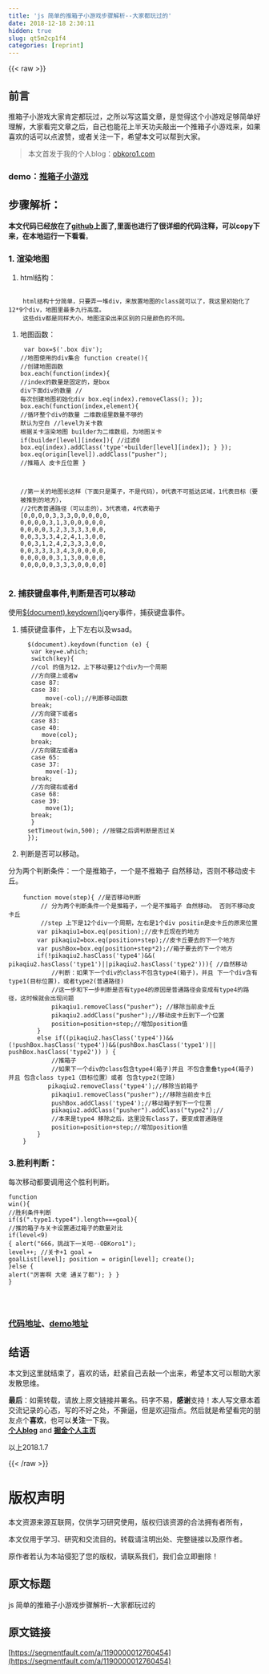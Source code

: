 ```yaml
---
title: 'js 简单的推箱子小游戏步骤解析--大家都玩过的' 
date: 2018-12-18 2:30:11
hidden: true
slug: qt5m2cp1f4
categories: [reprint]
---
```


{{< raw >}}

                    
<h2 id="articleHeader0">前言</h2>
<p>推箱子小游戏大家肯定都玩过，之所以写这篇文章，是觉得这个小游戏足够简单好理解，大家看完文章之后，自己也能花上半天功夫敲出一个推箱子小游戏来，如果喜欢的话可以点波赞，或者关注一下，希望本文可以帮到大家。</p>
<blockquote>本文首发于我的个人blog：<a href="http://obkoro1.com/" rel="nofollow noreferrer" target="_blank">obkoro1.com</a>
</blockquote>
<h3 id="articleHeader1">demo：<a href="http://obkoro1.com/web_accumulate/example/pushKoro/index.html" rel="nofollow noreferrer" target="_blank">推箱子小游戏</a>
</h3>
<h2 id="articleHeader2">步骤解析：</h2>
<p><strong>本文代码已经放在了<a href="https://github.com/OBKoro1/web_accumulate/blob/d6b599ca22d8656d3f31f80bffa976fac36d2d75/example/pushKoro/index.html" rel="nofollow noreferrer" target="_blank">github</a>上面了,里面也进行了很详细的代码注释，可以copy下来，在本地运行一下看看</strong>。</p>
<h3 id="articleHeader3">1. 渲染地图</h3>
<ol><li>html结构：</li></ol>
<p><span class="img-wrap"><img data-src="/img/remote/1460000012760460?w=503&amp;h=727" src="https://static.alili.tech/img/remote/1460000012760460?w=503&amp;h=727" alt="" title="" style="cursor: pointer; display: inline;"></span></p>
<div class="widget-codetool" style="display:none;">
      <div class="widget-codetool--inner">
      <span class="selectCode code-tool" data-toggle="tooltip" data-placement="top" title="" data-original-title="全选"></span>
      <span type="button" class="copyCode code-tool" data-toggle="tooltip" data-placement="top" data-clipboard-text="    html结构十分简单，只要弄一堆div，来放置地图的class就可以了，我这里初始化了12*9个div，地图里最多九行高度。   
    这些div都是同样大小，地图渲染出来区别的只是颜色的不同。
" title="" data-original-title="复制"></span>
      <span type="button" class="saveToNote code-tool" data-toggle="tooltip" data-placement="top" title="" data-original-title="放进笔记"></span>
      </div>
      </div><pre class="hljs applescript"><code>    html结构十分简单，只要弄一堆<span class="hljs-keyword">div</span>，来放置地图的<span class="hljs-built_in">class</span>就可以了，我这里初始化了<span class="hljs-number">12</span>*<span class="hljs-number">9</span>个<span class="hljs-keyword">div</span>，地图里最多九行高度。   
    这些<span class="hljs-keyword">div</span>都是同样大小，地图渲染出来区别的只是颜色的不同。
</code></pre>
<ol><li>
<p>地图函数：</p>
<div class="widget-codetool" style="display:none;">
      <div class="widget-codetool--inner">
      <span class="selectCode code-tool" data-toggle="tooltip" data-placement="top" title="" data-original-title="全选"></span>
      <span type="button" class="copyCode code-tool" data-toggle="tooltip" data-placement="top" data-clipboard-text="   var box=$('.box div'); //地图使用的div集合
   function create(){ //创建地图函数
   box.each(function(index){ //index的数量是固定的，是box div下面div的数量
        // 每次创建地图初始化div
       box.eq(index).removeClass();
   });
   box.each(function(index,element){ //循环整个div的数量 二维数组里数量不够的 默认为空白
   //level为关卡数 根据关卡渲染地图 builder为二维数组，为地图关卡
       if(builder[level][index]){ //过滤0
           box.eq(index).addClass('type'+builder[level][index]);
       }
   });
   box.eq(origin[level]).addClass(&quot;pusher&quot;); //推箱人 皮卡丘位置
   }

   //第一关的地图长这样（下面只是栗子，不是代码），0代表不可抵达区域，1代表目标（要被推到的地方），
   //2代表普通路径（可以走的），3代表墙，4代表箱子
   [0,0,0,0,3,3,3,0,0,0,0,0,
   0,0,0,0,3,1,3,0,0,0,0,0,
   0,0,0,0,3,2,3,3,3,3,0,0,
   0,0,3,3,3,4,2,4,1,3,0,0,
   0,0,3,1,2,4,2,3,3,3,0,0,
   0,0,3,3,3,3,4,3,0,0,0,0,
   0,0,0,0,0,3,1,3,0,0,0,0,
   0,0,0,0,0,3,3,3,0,0,0,0] 
" title="" data-original-title="复制"></span>
      <span type="button" class="saveToNote code-tool" data-toggle="tooltip" data-placement="top" title="" data-original-title="放进笔记"></span>
      </div>
      </div><pre class="hljs lsl"><code>   var box=$('.box div'); <span class="hljs-comment">//地图使用的div集合</span>
   function create(){ <span class="hljs-comment">//创建地图函数</span>
   box.each(function(index){ <span class="hljs-comment">//index的数量是固定的，是box div下面div的数量</span>
        <span class="hljs-comment">// 每次创建地图初始化div</span>
       box.eq(index).removeClass();
   });
   box.each(function(index,element){ <span class="hljs-comment">//循环整个div的数量 二维数组里数量不够的 默认为空白</span>
   <span class="hljs-comment">//level为关卡数 根据关卡渲染地图 builder为二维数组，为地图关卡</span>
       if(builder[level][index]){ <span class="hljs-comment">//过滤0</span>
           box.eq(index).addClass('type'+builder[level][index]);
       }
   });
   box.eq(origin[level]).addClass(<span class="hljs-string">"pusher"</span>); <span class="hljs-comment">//推箱人 皮卡丘位置</span>
   }

   <span class="hljs-comment">//第一关的地图长这样（下面只是栗子，不是代码），0代表不可抵达区域，1代表目标（要被推到的地方），</span>
   <span class="hljs-comment">//2代表普通路径（可以走的），3代表墙，4代表箱子</span>
   [<span class="hljs-number">0</span>,<span class="hljs-number">0</span>,<span class="hljs-number">0</span>,<span class="hljs-number">0</span>,<span class="hljs-number">3</span>,<span class="hljs-number">3</span>,<span class="hljs-number">3</span>,<span class="hljs-number">0</span>,<span class="hljs-number">0</span>,<span class="hljs-number">0</span>,<span class="hljs-number">0</span>,<span class="hljs-number">0</span>,
   <span class="hljs-number">0</span>,<span class="hljs-number">0</span>,<span class="hljs-number">0</span>,<span class="hljs-number">0</span>,<span class="hljs-number">3</span>,<span class="hljs-number">1</span>,<span class="hljs-number">3</span>,<span class="hljs-number">0</span>,<span class="hljs-number">0</span>,<span class="hljs-number">0</span>,<span class="hljs-number">0</span>,<span class="hljs-number">0</span>,
   <span class="hljs-number">0</span>,<span class="hljs-number">0</span>,<span class="hljs-number">0</span>,<span class="hljs-number">0</span>,<span class="hljs-number">3</span>,<span class="hljs-number">2</span>,<span class="hljs-number">3</span>,<span class="hljs-number">3</span>,<span class="hljs-number">3</span>,<span class="hljs-number">3</span>,<span class="hljs-number">0</span>,<span class="hljs-number">0</span>,
   <span class="hljs-number">0</span>,<span class="hljs-number">0</span>,<span class="hljs-number">3</span>,<span class="hljs-number">3</span>,<span class="hljs-number">3</span>,<span class="hljs-number">4</span>,<span class="hljs-number">2</span>,<span class="hljs-number">4</span>,<span class="hljs-number">1</span>,<span class="hljs-number">3</span>,<span class="hljs-number">0</span>,<span class="hljs-number">0</span>,
   <span class="hljs-number">0</span>,<span class="hljs-number">0</span>,<span class="hljs-number">3</span>,<span class="hljs-number">1</span>,<span class="hljs-number">2</span>,<span class="hljs-number">4</span>,<span class="hljs-number">2</span>,<span class="hljs-number">3</span>,<span class="hljs-number">3</span>,<span class="hljs-number">3</span>,<span class="hljs-number">0</span>,<span class="hljs-number">0</span>,
   <span class="hljs-number">0</span>,<span class="hljs-number">0</span>,<span class="hljs-number">3</span>,<span class="hljs-number">3</span>,<span class="hljs-number">3</span>,<span class="hljs-number">3</span>,<span class="hljs-number">4</span>,<span class="hljs-number">3</span>,<span class="hljs-number">0</span>,<span class="hljs-number">0</span>,<span class="hljs-number">0</span>,<span class="hljs-number">0</span>,
   <span class="hljs-number">0</span>,<span class="hljs-number">0</span>,<span class="hljs-number">0</span>,<span class="hljs-number">0</span>,<span class="hljs-number">0</span>,<span class="hljs-number">3</span>,<span class="hljs-number">1</span>,<span class="hljs-number">3</span>,<span class="hljs-number">0</span>,<span class="hljs-number">0</span>,<span class="hljs-number">0</span>,<span class="hljs-number">0</span>,
   <span class="hljs-number">0</span>,<span class="hljs-number">0</span>,<span class="hljs-number">0</span>,<span class="hljs-number">0</span>,<span class="hljs-number">0</span>,<span class="hljs-number">3</span>,<span class="hljs-number">3</span>,<span class="hljs-number">3</span>,<span class="hljs-number">0</span>,<span class="hljs-number">0</span>,<span class="hljs-number">0</span>,<span class="hljs-number">0</span>] 
</code></pre>
</li></ol>
<h3 id="articleHeader4">2. 捕获键盘事件,判断是否可以移动</h3>
<p>使用<a href="http://www.w3school.com.cn/jquery/event_keydown.asp" rel="nofollow noreferrer" target="_blank">$(document).keydown()</a>jqery事件，捕获键盘事件。</p>
<ol>
<li>
<p>捕获键盘事件，上下左右以及wsad。</p>
<div class="widget-codetool" style="display:none;">
      <div class="widget-codetool--inner">
      <span class="selectCode code-tool" data-toggle="tooltip" data-placement="top" title="" data-original-title="全选"></span>
      <span type="button" class="copyCode code-tool" data-toggle="tooltip" data-placement="top" data-clipboard-text="  $(document).keydown(function (e) {
   var key=e.which;
   switch(key){
   //col 的值为12，上下移动要12个div为一个周期
   //方向键上或者w
   case 87:
   case 38:
       move(-col);//判断移动函数
   break;
   //方向键下或者s
   case 83:
   case 40:
      move(col);
   break;
   //方向键左或者a
   case 65:
   case 37:
       move(-1);
   break;
   //方向键右或者d
   case 68:
   case 39:
       move(1);
   break;
   }
  setTimeout(win,500); //按键之后调判断是否过关
  });
" title="" data-original-title="复制"></span>
      <span type="button" class="saveToNote code-tool" data-toggle="tooltip" data-placement="top" title="" data-original-title="放进笔记"></span>
      </div>
      </div><pre class="hljs javascript"><code>  $(<span class="hljs-built_in">document</span>).keydown(<span class="hljs-function"><span class="hljs-keyword">function</span> (<span class="hljs-params">e</span>) </span>{
   <span class="hljs-keyword">var</span> key=e.which;
   <span class="hljs-keyword">switch</span>(key){
   <span class="hljs-comment">//col 的值为12，上下移动要12个div为一个周期</span>
   <span class="hljs-comment">//方向键上或者w</span>
   <span class="hljs-keyword">case</span> <span class="hljs-number">87</span>:
   <span class="hljs-keyword">case</span> <span class="hljs-number">38</span>:
       move(-col);<span class="hljs-comment">//判断移动函数</span>
   <span class="hljs-keyword">break</span>;
   <span class="hljs-comment">//方向键下或者s</span>
   <span class="hljs-keyword">case</span> <span class="hljs-number">83</span>:
   <span class="hljs-keyword">case</span> <span class="hljs-number">40</span>:
      move(col);
   <span class="hljs-keyword">break</span>;
   <span class="hljs-comment">//方向键左或者a</span>
   <span class="hljs-keyword">case</span> <span class="hljs-number">65</span>:
   <span class="hljs-keyword">case</span> <span class="hljs-number">37</span>:
       move(<span class="hljs-number">-1</span>);
   <span class="hljs-keyword">break</span>;
   <span class="hljs-comment">//方向键右或者d</span>
   <span class="hljs-keyword">case</span> <span class="hljs-number">68</span>:
   <span class="hljs-keyword">case</span> <span class="hljs-number">39</span>:
       move(<span class="hljs-number">1</span>);
   <span class="hljs-keyword">break</span>;
   }
  setTimeout(win,<span class="hljs-number">500</span>); <span class="hljs-comment">//按键之后调判断是否过关</span>
  });
</code></pre>
</li>
<li>判断是否可以移动。</li>
</ol>
<p>分为两个判断条件：一个是推箱子，一个是不推箱子 自然移动，否则不移动皮卡丘。</p>
<div class="widget-codetool" style="display:none;">
      <div class="widget-codetool--inner">
      <span class="selectCode code-tool" data-toggle="tooltip" data-placement="top" title="" data-original-title="全选"></span>
      <span type="button" class="copyCode code-tool" data-toggle="tooltip" data-placement="top" data-clipboard-text="    function move(step){ //是否移动判断
         // 分为两个判断条件一个是推箱子，一个是不推箱子 自然移动。 否则不移动皮卡丘
         //step 上下是12个div一个周期，左右是1个div positin是皮卡丘的原来位置
        var pikaqiu1=box.eq(position);//皮卡丘现在的地方
        var pikaqiu2=box.eq(position+step);//皮卡丘要去的下一个地方
        var pushBox=box.eq(position+step*2);//箱子要去的下一个地方
        if(!pikaqiu2.hasClass('type4')&amp;&amp;( pikaqiu2.hasClass('type1')||pikaqiu2.hasClass('type2'))){ //自然移动
            //判断：如果下一个div的class不包含type4(箱子)，并且 下一个div含有type1(目标位置)，或者type2(普通路径)
            //这一步和下一步判断是否有type4的原因是普通路径会变成有type4的路径，这时候就会出现问题
            pikaqiu1.removeClass(&quot;pusher&quot;); //移除当前皮卡丘
            pikaqiu2.addClass(&quot;pusher&quot;);//移动皮卡丘到下一个位置
            position=position+step;//增加position值
        }
        else if((pikaqiu2.hasClass('type4'))&amp;&amp;(!pushBox.hasClass('type4'))&amp;&amp;(pushBox.hasClass('type1')|| pushBox.hasClass('type2')) ) {
            //推箱子    
            //如果下一个div的class包含type4(箱子)并且 不包含重叠type4(箱子) 并且 包含class type1（目标位置）或者 包含type2(空路)
           pikaqiu2.removeClass('type4');//移除当前箱子
            pikaqiu1.removeClass(&quot;pusher&quot;);//移除当前皮卡丘
            pushBox.addClass('type4');//移动箱子到下一个位置
            pikaqiu2.addClass(&quot;pusher&quot;).addClass(&quot;type2&quot;);//
            //本来是type4 移除之后，这里没有class了，要变成普通路径
            position=position+step;//增加position值 
        }
    }    
" title="" data-original-title="复制"></span>
      <span type="button" class="saveToNote code-tool" data-toggle="tooltip" data-placement="top" title="" data-original-title="放进笔记"></span>
      </div>
      </div><pre class="hljs arduino"><code>    function <span class="hljs-built_in">move</span>(<span class="hljs-built_in">step</span>){ <span class="hljs-comment">//是否移动判断</span>
         <span class="hljs-comment">// 分为两个判断条件一个是推箱子，一个是不推箱子 自然移动。 否则不移动皮卡丘</span>
         <span class="hljs-comment">//step 上下是12个div一个周期，左右是1个div positin是皮卡丘的原来位置</span>
        var pikaqiu1=box.eq(<span class="hljs-built_in">position</span>);<span class="hljs-comment">//皮卡丘现在的地方</span>
        var pikaqiu2=box.eq(<span class="hljs-built_in">position</span>+<span class="hljs-built_in">step</span>);<span class="hljs-comment">//皮卡丘要去的下一个地方</span>
        var pushBox=box.eq(<span class="hljs-built_in">position</span>+<span class="hljs-built_in">step</span>*<span class="hljs-number">2</span>);<span class="hljs-comment">//箱子要去的下一个地方</span>
        <span class="hljs-built_in">if</span>(!pikaqiu2.hasClass(<span class="hljs-string">'type4'</span>)&amp;&amp;( pikaqiu2.hasClass(<span class="hljs-string">'type1'</span>)||pikaqiu2.hasClass(<span class="hljs-string">'type2'</span>))){ <span class="hljs-comment">//自然移动</span>
            <span class="hljs-comment">//判断：如果下一个div的class不包含type4(箱子)，并且 下一个div含有type1(目标位置)，或者type2(普通路径)</span>
            <span class="hljs-comment">//这一步和下一步判断是否有type4的原因是普通路径会变成有type4的路径，这时候就会出现问题</span>
            pikaqiu1.removeClass(<span class="hljs-string">"pusher"</span>); <span class="hljs-comment">//移除当前皮卡丘</span>
            pikaqiu2.addClass(<span class="hljs-string">"pusher"</span>);<span class="hljs-comment">//移动皮卡丘到下一个位置</span>
            <span class="hljs-built_in">position</span>=<span class="hljs-built_in">position</span>+<span class="hljs-built_in">step</span>;<span class="hljs-comment">//增加position值</span>
        }
        <span class="hljs-built_in">else</span> <span class="hljs-built_in">if</span>((pikaqiu2.hasClass(<span class="hljs-string">'type4'</span>))&amp;&amp;(!pushBox.hasClass(<span class="hljs-string">'type4'</span>))&amp;&amp;(pushBox.hasClass(<span class="hljs-string">'type1'</span>)|| pushBox.hasClass(<span class="hljs-string">'type2'</span>)) ) {
            <span class="hljs-comment">//推箱子    </span>
            <span class="hljs-comment">//如果下一个div的class包含type4(箱子)并且 不包含重叠type4(箱子) 并且 包含class type1（目标位置）或者 包含type2(空路)</span>
           pikaqiu2.removeClass(<span class="hljs-string">'type4'</span>);<span class="hljs-comment">//移除当前箱子</span>
            pikaqiu1.removeClass(<span class="hljs-string">"pusher"</span>);<span class="hljs-comment">//移除当前皮卡丘</span>
            pushBox.addClass(<span class="hljs-string">'type4'</span>);<span class="hljs-comment">//移动箱子到下一个位置</span>
            pikaqiu2.addClass(<span class="hljs-string">"pusher"</span>).addClass(<span class="hljs-string">"type2"</span>);<span class="hljs-comment">//</span>
            <span class="hljs-comment">//本来是type4 移除之后，这里没有class了，要变成普通路径</span>
            <span class="hljs-built_in">position</span>=<span class="hljs-built_in">position</span>+<span class="hljs-built_in">step</span>;<span class="hljs-comment">//增加position值 </span>
        }
    }    
</code></pre>
<h3 id="articleHeader5">3.胜利判断：</h3>
<p>每次移动都要调用这个胜利判断。</p>
<div class="widget-codetool" style="display:none;">
      <div class="widget-codetool--inner">
      <span class="selectCode code-tool" data-toggle="tooltip" data-placement="top" title="" data-original-title="全选"></span>
      <span type="button" class="copyCode code-tool" data-toggle="tooltip" data-placement="top" data-clipboard-text="function win(){ //胜利条件判断
    if($(&quot;.type1.type4&quot;).length===goal){ //推的箱子与关卡设置通过箱子的数量对比
        if(level<9) {
            alert(&quot;666，挑战下一关吧--OBKoro1&quot;);
            level++; //关卡+1
            goal = goalList[level];
            position = origin[level];
            create();
        }else {
            alert(&quot;厉害啊 大佬 通关了都&quot;);
        }
    }
}

" title="" data-original-title="复制"></span>
      <span type="button" class="saveToNote code-tool" data-toggle="tooltip" data-placement="top" title="" data-original-title="放进笔记"></span>
      </div>
      </div><pre class="hljs javascript"><code><span class="hljs-function"><span class="hljs-keyword">function</span> <span class="hljs-title">win</span>(<span class="hljs-params"></span>)</span>{ <span class="hljs-comment">//胜利条件判断</span>
    <span class="hljs-keyword">if</span>($(<span class="hljs-string">".type1.type4"</span>).length===goal){ <span class="hljs-comment">//推的箱子与关卡设置通过箱子的数量对比</span>
        <span class="hljs-keyword">if</span>(level&lt;<span class="hljs-number">9</span>) {
            alert(<span class="hljs-string">"666，挑战下一关吧--OBKoro1"</span>);
            level++; <span class="hljs-comment">//关卡+1</span>
            goal = goalList[level];
            position = origin[level];
            create();
        }<span class="hljs-keyword">else</span> {
            alert(<span class="hljs-string">"厉害啊 大佬 通关了都"</span>);
        }
    }
}

</code></pre>
<h3 id="articleHeader6">
<a href="https://github.com/OBKoro1/web_accumulate/blob/d6b599ca22d8656d3f31f80bffa976fac36d2d75/example/pushKoro/index.html" rel="nofollow noreferrer" target="_blank">代码地址</a>、<a href="http://obkoro1.com/web_accumulate/example/pushKoro/index.html" rel="nofollow noreferrer" target="_blank">demo地址</a>
</h3>
<h2 id="articleHeader7">结语</h2>
<p>本文到这里就结束了，喜欢的话，赶紧自己去敲一个出来，希望本文可以帮助大家发散思维。</p>
<p><strong>最后</strong>：如需转载，请放上原文链接并署名。码字不易，<strong>感谢</strong>支持！本人写文章本着交流记录的心态，写的不好之处，不撕逼，但是欢迎指点。然后就是希望看完的朋友点个<strong>喜欢</strong>，也可以<strong>关注</strong>一下我。<br><strong><a href="http://obkoro1.com/" rel="nofollow noreferrer" target="_blank">个人blog</a></strong> and <strong><a href="https://juejin.im/user/58714f0eb123db4a2eb95372" rel="nofollow noreferrer" target="_blank">掘金个人主页</a></strong>  </p>
<p>以上2018.1.7</p>

                
{{< /raw >}}

# 版权声明
本文资源来源互联网，仅供学习研究使用，版权归该资源的合法拥有者所有，

本文仅用于学习、研究和交流目的。转载请注明出处、完整链接以及原作者。

原作者若认为本站侵犯了您的版权，请联系我们，我们会立即删除！

## 原文标题
js 简单的推箱子小游戏步骤解析--大家都玩过的

## 原文链接
[https://segmentfault.com/a/1190000012760454](https://segmentfault.com/a/1190000012760454)

